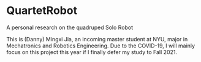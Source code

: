 # QuartetRobot
A personal research on the quadruped Solo Robot

This is (Danny) Mingxi Jia, an incoming master student at NYU, major in Mechatronics and Robotics Engineering.
Due to the COVID-19, I will mainly focus on this project this year if I finally defer my study to Fall 2021.

